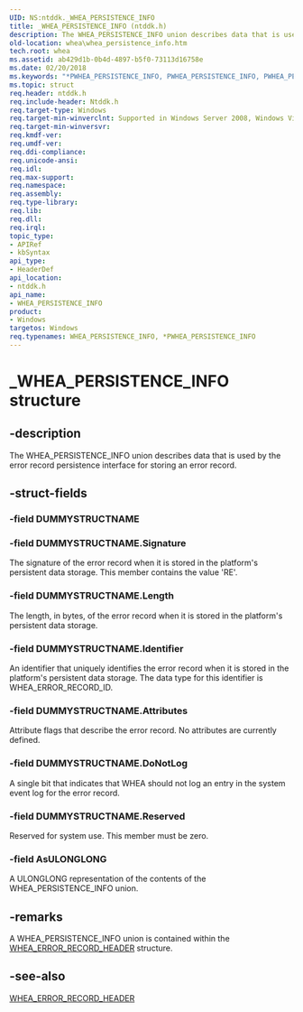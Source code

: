```yaml
---
UID: NS:ntddk._WHEA_PERSISTENCE_INFO
title: _WHEA_PERSISTENCE_INFO (ntddk.h)
description: The WHEA_PERSISTENCE_INFO union describes data that is used by the error record persistence interface for storing an error record.
old-location: whea\whea_persistence_info.htm
tech.root: whea
ms.assetid: ab429d1b-0b4d-4897-b5f0-73113d16758e
ms.date: 02/20/2018
ms.keywords: "*PWHEA_PERSISTENCE_INFO, PWHEA_PERSISTENCE_INFO, PWHEA_PERSISTENCE_INFO union pointer [WHEA Drivers and Applications], WHEA_PERSISTENCE_INFO, WHEA_PERSISTENCE_INFO union [WHEA Drivers and Applications], _WHEA_PERSISTENCE_INFO, ntddk/PWHEA_PERSISTENCE_INFO, ntddk/WHEA_PERSISTENCE_INFO, whea.whea_persistence_info, whearef_0c5f7bbf-fc55-4667-b97a-9b28ec014bb5.xml"
ms.topic: struct
req.header: ntddk.h
req.include-header: Ntddk.h
req.target-type: Windows
req.target-min-winverclnt: Supported in Windows Server 2008, Windows Vista SP1, and later versions of Windows.
req.target-min-winversvr: 
req.kmdf-ver: 
req.umdf-ver: 
req.ddi-compliance: 
req.unicode-ansi: 
req.idl: 
req.max-support: 
req.namespace: 
req.assembly: 
req.type-library: 
req.lib: 
req.dll: 
req.irql: 
topic_type:
- APIRef
- kbSyntax
api_type:
- HeaderDef
api_location:
- ntddk.h
api_name:
- WHEA_PERSISTENCE_INFO
product:
- Windows
targetos: Windows
req.typenames: WHEA_PERSISTENCE_INFO, *PWHEA_PERSISTENCE_INFO
---
```


# _WHEA_PERSISTENCE_INFO structure


## -description


The WHEA_PERSISTENCE_INFO union describes data that is used by the error record persistence interface for storing an error record.


## -struct-fields




### -field DUMMYSTRUCTNAME

 


### -field DUMMYSTRUCTNAME.Signature

The signature of the error record when it is stored in the platform's persistent data storage. This member contains the value 'RE'.


### -field DUMMYSTRUCTNAME.Length

The length, in bytes, of the error record when it is stored in the platform's persistent data storage.


### -field DUMMYSTRUCTNAME.Identifier

An identifier that uniquely identifies the error record when it is stored in the platform's persistent data storage. The data type for this identifier is WHEA_ERROR_RECORD_ID.


### -field DUMMYSTRUCTNAME.Attributes

Attribute flags that describe the error record. No attributes are currently defined.


### -field DUMMYSTRUCTNAME.DoNotLog

A single bit that indicates that WHEA should not log an entry in the system event log for the error record.


### -field DUMMYSTRUCTNAME.Reserved

Reserved for system use. This member must be zero.


### -field AsULONGLONG

A ULONGLONG representation of the contents of the WHEA_PERSISTENCE_INFO union.


## -remarks



A WHEA_PERSISTENCE_INFO union is contained within the <a href="https://msdn.microsoft.com/library/windows/hardware/ff560487">WHEA_ERROR_RECORD_HEADER</a> structure.




## -see-also




<a href="https://msdn.microsoft.com/library/windows/hardware/ff560487">WHEA_ERROR_RECORD_HEADER</a>
 

 

